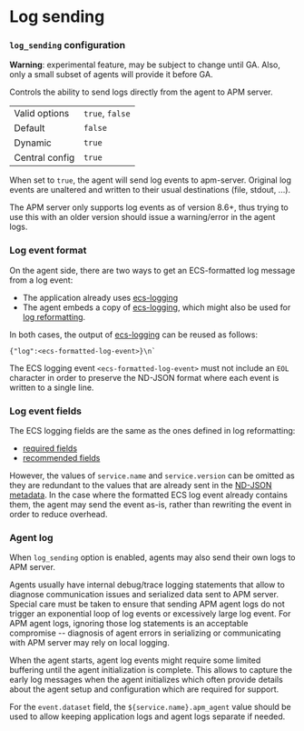 # Log sending

### `log_sending` configuration

**Warning**: experimental feature, may be subject to change until GA. Also, only a small subset of agents will provide it before GA.

Controls the ability to send logs directly from the agent to APM server.

|                |                 |
|----------------|-----------------|
| Valid options  | `true`, `false` |
| Default        | `false`         |
| Dynamic        | `true`          |
| Central config | `true`          |

When set to `true`, the agent will send log events to apm-server.
Original log events are unaltered and written to their usual destinations (file, stdout, ...).

The APM server only supports log events as of version 8.6+, thus trying to use this with an older version should
issue a warning/error in the agent logs.

### Log event format

On the agent side, there are two ways to get an ECS-formatted log message from a log event:
- The application already uses [ecs-logging](https://github.com/elastic/ecs-logging)
- The agent embeds a copy of [ecs-logging](https://github.com/elastic/ecs-logging), which might also be used for [log reformatting](./log-reformatting.md).

In both cases, the output of [ecs-logging](https://github.com/elastic/ecs-logging) can be reused as follows:

```
{"log":<ecs-formatted-log-event>}\n`
```

The ECS logging event `<ecs-formatted-log-event>` must not include an `EOL` character in order to preserve the ND-JSON
format where each event is written to a single line.

### Log event fields

The ECS logging fields are the same as the ones defined in log reformatting:
- [required fields](./log-reformatting.md#required-fields)
- [recommended fields](./log-reformatting.md#recommended-fields)

However, the values of `service.name` and `service.version` can be omitted as they are redundant to the values that are
already sent in the [ND-JSON metadata](metadata.md). In the case where the formatted ECS log event already contains
them, the agent may send the event as-is, rather than rewriting the event in order to reduce overhead.

### Agent log

When `log_sending` option is enabled, agents may also send their own logs to APM server.

Agents usually have internal debug/trace logging statements that allow to diagnose communication issues and serialized data
sent to APM server. Special care must be taken to ensure that sending APM agent logs do not trigger an exponential loop
of log events or excessively large log event.
For APM agent logs, ignoring those log statements is an acceptable compromise -- diagnosis of agent errors in serializing or communicating with APM server may rely on local logging.

When the agent starts, agent log events might require some limited buffering until the agent initialization is complete.
This allows to capture the early log messages when the agent initializes which often provide details about the agent
setup and configuration which are required for support.

For the `event.dataset` field, the `${service.name}.apm_agent` value should be used to allow keeping application logs
and agent logs separate if needed.
